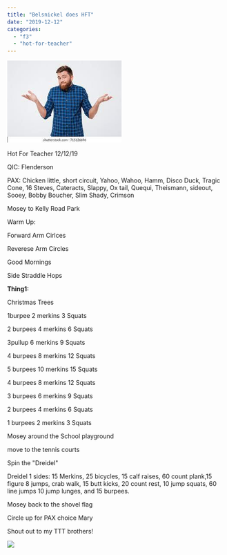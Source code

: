 ```yaml
---
title: "Belsnickel does HFT"
date: "2019-12-12"
categories: 
  - "f3"
  - "hot-for-teacher"
---
```


![Image result for belsnickel](images/image.jpeg)

Hot For Teacher 12/12/19

QIC: Flenderson

PAX: Chicken little, short circuit, Yahoo, Wahoo, Hamm, Disco Duck, Tragic Cone, 16 Steves, Cateracts, Slappy, Ox tail, Quequi, Theismann, sideout, Sooey, Bobby Boucher, Slim Shady, Crimson

Mosey to Kelly Road Park

Warm Up:

Forward Arm Cirlces

Reverese Arm Circles

Good Mornings

Side Straddle Hops

**Thing1:**

Christmas Trees

1burpee 2 merkins 3 Squats

2 burpees 4 merkins 6 Squats

3pullup 6 merkins 9 Squats

4 burpees 8 merkins 12 Squats

5 burpees 10 merkins 15 Squats

4 burpees 8 merkins 12 Squats

3 burpees 6 merkins 9 Squats

2 burpees 4 merkins 6 Squats

1 burpees 2 merkins 3 Squats

Mosey around the School playground

move to the tennis courts

Spin the "Dreidel" 

Dreidel 1 sides: 15 Merkins, 25 bicycles, 15 calf raises, 60 count plank,15 figure 8 jumps, crab walk, 15 butt kicks, 20 count rest, 10 jump squats, 60 line jumps 10 jump lunges, and 15 burpees.

Mosey back to the shovel flag

Circle up for PAX choice Mary

Shout out to my TTT brothers!

![](images/image_from_ios.jpg)

